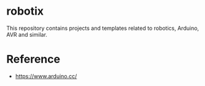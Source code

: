 # robotix
This repository contains projects and templates related to robotics, Arduino, AVR and similar. 
# Reference
* https://www.arduino.cc/
